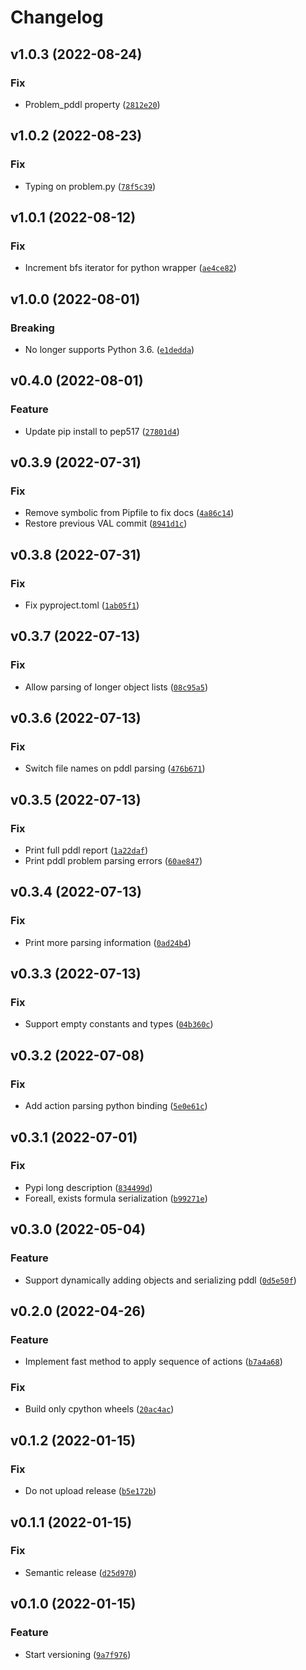 # Changelog

<!--next-version-placeholder-->

## v1.0.3 (2022-08-24)
### Fix
* Problem_pddl property ([`2812e20`](https://github.com/tmigimatsu/symbolic/commit/2812e20137793daa7eacfa24ff79e0402d0a9513))

## v1.0.2 (2022-08-23)
### Fix
* Typing on problem.py ([`78f5c39`](https://github.com/tmigimatsu/symbolic/commit/78f5c391ba6fb2f6f80cb1f36f17182b3b0ea729))

## v1.0.1 (2022-08-12)
### Fix
* Increment bfs iterator for python wrapper ([`ae4ce82`](https://github.com/tmigimatsu/symbolic/commit/ae4ce82332c3491344c1341fccd28828730efd0d))

## v1.0.0 (2022-08-01)
### Breaking
* No longer supports Python 3.6.  ([`e1dedda`](https://github.com/tmigimatsu/symbolic/commit/e1dedda72af45189c49ed115d6a8f36676555274))

## v0.4.0 (2022-08-01)
### Feature
* Update pip install to pep517 ([`27801d4`](https://github.com/tmigimatsu/symbolic/commit/27801d4d0c808314e19defe8b8d15ab7fb2d24f5))

## v0.3.9 (2022-07-31)
### Fix
* Remove symbolic from Pipfile to fix docs ([`4a86c14`](https://github.com/tmigimatsu/symbolic/commit/4a86c145d36c19859ef2445f687e9ce1561ebe0e))
* Restore previous VAL commit ([`8941d1c`](https://github.com/tmigimatsu/symbolic/commit/8941d1c6fc59c9f6a77a1e7e2493e76754857ccf))

## v0.3.8 (2022-07-31)
### Fix
* Fix pyproject.toml ([`1ab05f1`](https://github.com/tmigimatsu/symbolic/commit/1ab05f192a4995037230a57e0eb4abaf1cd10336))

## v0.3.7 (2022-07-13)
### Fix
* Allow parsing of longer object lists ([`08c95a5`](https://github.com/tmigimatsu/symbolic/commit/08c95a51563d3442cb165428f3030d30fd83adaa))

## v0.3.6 (2022-07-13)
### Fix
* Switch file names on pddl parsing ([`476b671`](https://github.com/tmigimatsu/symbolic/commit/476b6718307e878e69d8ba5891fad73c3aa27352))

## v0.3.5 (2022-07-13)
### Fix
* Print full pddl report ([`1a22daf`](https://github.com/tmigimatsu/symbolic/commit/1a22daf6f7f01b29edbaf6b239eb0948c3e82017))
* Print pddl problem parsing errors ([`60ae847`](https://github.com/tmigimatsu/symbolic/commit/60ae847a6ab53323bbc7689c894ffade8ac5a0db))

## v0.3.4 (2022-07-13)
### Fix
* Print more parsing information ([`0ad24b4`](https://github.com/tmigimatsu/symbolic/commit/0ad24b4b6f75e3f38cbc103c9780e97b49f10981))

## v0.3.3 (2022-07-13)
### Fix
* Support empty constants and types ([`04b360c`](https://github.com/tmigimatsu/symbolic/commit/04b360c3773a2aabbc47eb6b19ed7da1c5e9f941))

## v0.3.2 (2022-07-08)
### Fix
* Add action parsing python binding ([`5e0e61c`](https://github.com/tmigimatsu/symbolic/commit/5e0e61c72a53f4a5a24262bfe3a266e4cd2b2a97))

## v0.3.1 (2022-07-01)
### Fix
* Pypi long description ([`834499d`](https://github.com/tmigimatsu/symbolic/commit/834499db88b5e8675968a9d80647a25b972ef7fa))
* Foreall, exists formula serialization ([`b99271e`](https://github.com/tmigimatsu/symbolic/commit/b99271ebc6f23ad017289d049fb35425c8a9c92b))

## v0.3.0 (2022-05-04)
### Feature
* Support dynamically adding objects and serializing pddl ([`0d5e50f`](https://github.com/tmigimatsu/symbolic/commit/0d5e50f24a719de4db7f614b89bec3101e332559))

## v0.2.0 (2022-04-26)
### Feature
* Implement fast method to apply sequence of actions ([`b7a4a68`](https://github.com/tmigimatsu/symbolic/commit/b7a4a68f406782a808b50d5875d4a5266f47146d))

### Fix
* Build only cpython wheels ([`20ac4ac`](https://github.com/tmigimatsu/symbolic/commit/20ac4ace704584a9765345e5cb08b2750623a793))

## v0.1.2 (2022-01-15)
### Fix
* Do not upload release ([`b5e172b`](https://github.com/tmigimatsu/symbolic/commit/b5e172b572b2d3fb4410c378315e5228332ef8d6))

## v0.1.1 (2022-01-15)
### Fix
* Semantic release ([`d25d970`](https://github.com/tmigimatsu/symbolic/commit/d25d97021dff5a7db668455187284b9bdf32d5c7))

## v0.1.0 (2022-01-15)
### Feature
* Start versioning ([`9a7f976`](https://github.com/tmigimatsu/symbolic/commit/9a7f976fa05f0ff88ac415f7336536c543052177))
